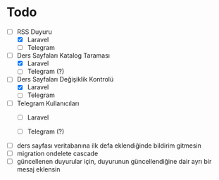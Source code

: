 # Todo

- [ ] RSS Duyuru
	- [x] Laravel
	- [ ] Telegram

- [ ] Ders Sayfaları Katalog Taraması
	- [x] Laravel 
	- [ ] Telegram (?)

- [ ] Ders Sayfaları Değişiklik Kontrolü
	- [x] Laravel
	- [ ] Telegram

- [ ] Telegram Kullanıcıları
	- [ ] Laravel
	- [ ] Telegram (?)


- [ ] ders sayfası veritabanına ilk defa eklendiğinde bildirim gitmesin
- [ ] migration ondelete cascade
- [ ] güncellenen duyurular için, duyurunun güncellendiğine dair ayrı bir mesaj eklensin